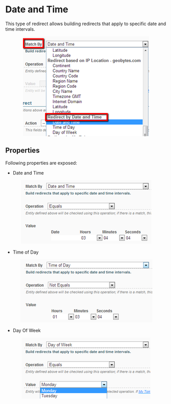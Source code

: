 # Date and Time

This type of redirect allows building redirects that apply to specific date and time intervals.

<div style="text-align:center">

<img src="../assets/redirect-by-date-and-time.png">

</div>

## Properties

Following properties are exposed:

* Date and Time

<div style="text-align:center">

<img src="../assets/match-by-date-and-time.png">

</div>

* Time of Day

<div style="text-align:center">

<img src="../assets/match-by-time-of-day.png">

</div>

* Day Of Week

<div style="text-align:center">

<img src="../assets/match-by-day-of-week.png">

</div>
